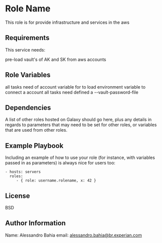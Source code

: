 Role Name 
=========

This role is for provide infrastructure and services in the aws

Requirements
------------

This service needs:

pre-load vault's of AK and SK from aws accounts


Role Variables
--------------
all tasks need of account variable for to load environment variable to connect a account
all tasks need defined a --vault-password-file


Dependencies
------------

A list of other roles hosted on Galaxy should go here, plus any details in regards to parameters that may need to be set for other roles, or variables that are used from other roles.

Example Playbook
----------------

Including an example of how to use your role (for instance, with variables passed in as parameters) is always nice for users too:

    - hosts: servers
      roles:
         - { role: username.rolename, x: 42 }

License
-------

BSD

Author Information
------------------

Name: Alessandro Bahia
email: alessandro.bahia@br.experian.com
